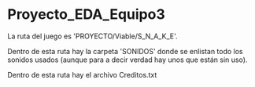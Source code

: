 # Proyecto_EDA_Equipo3
La ruta del juego es 'PROYECTO/Viable/S_N_A_K_E'.

Dentro de esta ruta hay la carpeta 'SONIDOS' donde se enlistan todo los sonidos usados (aunque para a decir verdad hay unos que están sin uso).

Dentro de esta ruta hay el archivo Creditos.txt
